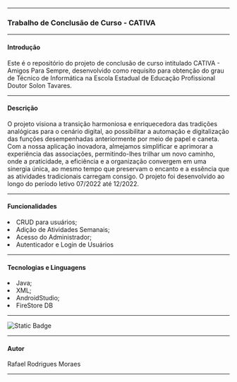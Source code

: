 <hr>

### Trabalho de Conclusão de Curso - CATIVA

<hr>

#### Introdução
<p>Este é o repositório do projeto de conclusão de curso intitulado CATIVA - Amigos Para Sempre, desenvolvido como requisito para obtenção do grau de Técnico de Informática na Escola Estadual de Educação Profissional Doutor Solon Tavares.</p>

<hr>

#### Descrição
<p>O projeto visiona a transição harmoniosa e enriquecedora das tradições analógicas para o cenário digital, ao possibilitar a automação e digitalização das funções desempenhadas anteriormente por meio de papel e caneta. Com a nossa aplicação inovadora, almejamos simplificar e aprimorar a experiência das associações, permitindo-lhes trilhar um novo caminho, onde a praticidade, a eficiência e a organização convergem em uma sinergia única, ao mesmo tempo que preservam o encanto e a essência que as atividades tradicionais carregam consigo. O projeto foi desenvolvido ao longo do período letivo 07/2022 até 12/2022.</p>

<hr>

#### Funcionalidades
<li>CRUD para usuários;</li>
<li>Adição de Atividades Semanais;</li>
<li>Acesso do Administrador;</li>
<li>Autenticador e Login de Usuários</li>

<hr>

#### Tecnologias e Linguagens
<li>Java;</li>
<li>XML;</li>
<li>AndroidStudio;</li>
<li>FireStore DB</li>

<hr>

![Static Badge](https://img.shields.io/badge/STATUS-FINALIZADO-red)

<hr>

#### Autor

<p>Rafael Rodrigues Moraes</p>

<hr>
